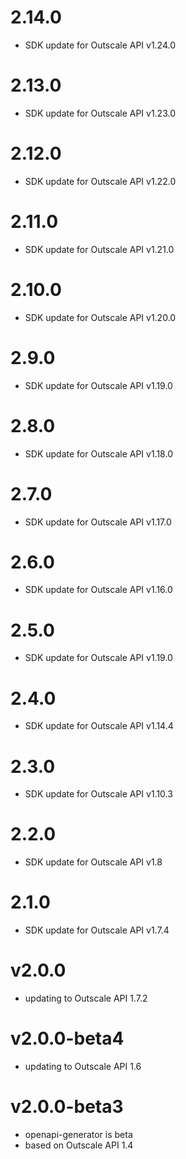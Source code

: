 # 2.14.0

 - SDK update for Outscale API v1.24.0

# 2.13.0

 - SDK update for Outscale API v1.23.0

# 2.12.0

 - SDK update for Outscale API v1.22.0

# 2.11.0

 - SDK update for Outscale API v1.21.0

# 2.10.0

 - SDK update for Outscale API v1.20.0

# 2.9.0

 - SDK update for Outscale API v1.19.0

# 2.8.0

 - SDK update for Outscale API v1.18.0

# 2.7.0

 - SDK update for Outscale API v1.17.0

# 2.6.0

- SDK update for Outscale API v1.16.0

# 2.5.0

 - SDK update for Outscale API v1.19.0

# 2.4.0

- SDK update for Outscale API v1.14.4

# 2.3.0

 - SDK update for Outscale API v1.10.3

# 2.2.0

 - SDK update for Outscale API v1.8

# 2.1.0

 - SDK update for Outscale API v1.7.4

# v2.0.0

- updating to Outscale API 1.7.2

# v2.0.0-beta4

- updating to Outscale API 1.6

# v2.0.0-beta3

- openapi-generator is beta
- based on Outscale API 1.4
